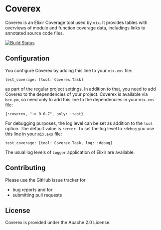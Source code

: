 # Coverex

Coverex is an Elixir Coverage tool used by `mix`. It provides tables with overviews of 
module and function coverage data, includings links to annotated source code files. 

[![Build Status](https://travis-ci.org/alfert/coverex.svg?branch=master)](https://travis-ci.org/alfert/coverex)

## Configuration

You configure Coverex by adding this line to your `mix.exs` file: 

	test_coverage: [tool: Coverex.Task]

as part of the regular project settings. In addition to that, you need to add Coverex 
to the dependencies of your project. Coverex is available via `hex.pm`, so need only to 
add this line to the dependencies in your `mix.exs` file: 

	{:coverex, "~> 0.0.7", only: :test}

For debugging purposes, the log level can be set as addition to the `tool` option. The default
value is `:error`. To set the log level to `:debug` you use this line in your `mix.exs` file: 

	test_coverage: [tool: Coverex.Task, log: :debug]

The usual log levels of `Logger` application of Elixir are available. 

## Contributing

Please use the GitHub issue tracker for 

* bug reports and for
* submitting pull requests

## License

Coverex is provided under the Apache 2.0 License. 
